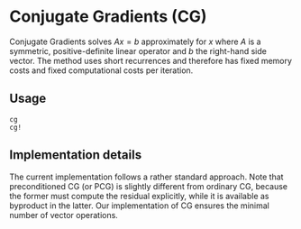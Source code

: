 # Conjugate Gradients (CG)

Conjugate Gradients solves $Ax = b$ approximately for $x$ where $A$ is a symmetric, positive-definite linear operator and $b$ the right-hand side vector. The method uses short recurrences and therefore has fixed memory costs and fixed computational costs per iteration.

## Usage

```@docs
cg
cg!
```

## Implementation details

The current implementation follows a rather standard approach. Note that preconditioned CG (or PCG) is slightly different from ordinary CG, because the former must compute the residual explicitly, while it is available as byproduct in the latter. Our implementation of CG ensures the minimal number of vector operations.